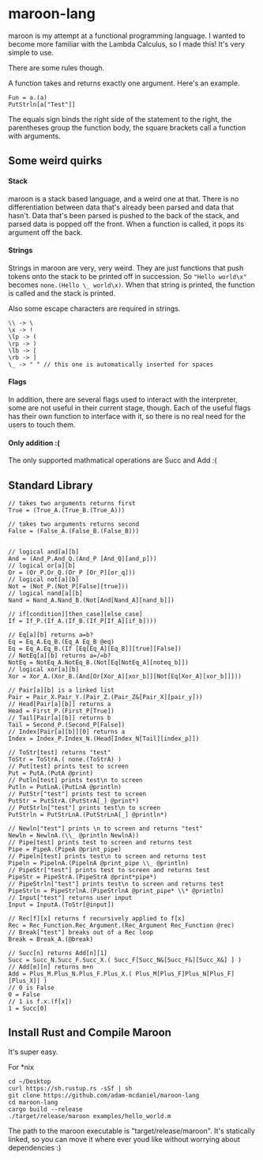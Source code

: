 # maroon-lang

maroon is my attempt at a functional programming language. I wanted to become more familiar with the Lambda Calculus, so I made this! It's very simple to use.

There are some rules though.

A function takes and returns exactly one argument. Here's an example.

```
Fun = a.(a)
PutStrln[a["Test"]]
```

The equals sign binds the right side of the statement to the right, the parentheses group the function body, the square brackets call a function with arguments.

## Some weird quirks

#### Stack

maroon is a stack based language, and a weird one at that. There is no differentiation between data that's already been parsed and data that hasn't. Data that's been parsed is pushed to the back of the stack, and parsed data is popped off the front. When a function is called, it pops its argument off the back.

#### Strings

Strings in maroon are very, very weird. They are just functions that push tokens onto the stack to be printed off in succession. So `"Hello world\x"` becomes `none.(Hello \_ world\x)`. When that string is printed, the function is called and the stack is printed.

Also some escape characters are required in strings.

```
\\ -> \
\x -> !
\lp -> (
\rp -> )
\lb -> [
\rb -> ]
\_ -> " " // this one is automatically inserted for spaces
```

#### Flags

In addition, there are several flags used to interact with the interpreter, some are not useful in their current stage, though. Each of the useful flags has their own function to interface with it, so there is no real need for the users to touch them.

#### Only addition :(

The only supported mathmatical operations are Succ and Add :(

## Standard Library

```
// takes two arguments returns first
True = (True_A.(True_B.(True_A)))

// takes two arguments returns second
False = (False_A.(False_B.(False_B)))


// logical and[a][b]
And = (And_P.And_Q.(And_P [And_Q][and_p]))
// logical or[a][b]
Or = (Or_P.Or_Q.(Or_P [Or_P][or_q]))
// logical not[a][b]
Not = (Not_P.(Not_P[False][true]))
// logical nand[a][b]
Nand = Nand_A.Nand_B.(Not[And[Nand_A][nand_b]])

// if[condition][then_case][else_case]
If = If_P.(If_A.(If_B.(If_P[If_A][if_b])))

// Eq[a][b] returns a=b?
Eq = Eq_A.Eq_B.(Eq_A Eq_B @eq)
Eq = Eq_A.Eq_B.(If [Eq[Eq_A][Eq_B]][true][False])
// NotEq[a][b] returns a=/=b?
NotEq = NotEq_A.NotEq_B.(Not[Eq[NotEq_A][noteq_b]])
// logical xor[a][b]
Xor = Xor_A.(Xor_B.(And[Or[Xor_A][xor_b]][Not[Eq[Xor_A][xor_b]]]))

// Pair[a][b] is a linked list
Pair = Pair_X.Pair_Y.(Pair_Z.(Pair_Z&[Pair_X][pair_y]))
// Head[Pair[a][b]] returns a
Head = First_P.(First_P[True])
// Tail[Pair[a][b]] returns b
Tail = Second_P.(Second_P[False])
// Index[Pair[a][b]][0] returns a
Index = Index_P.Index_N.(Head[Index_N[Tail][index_p]])

// ToStr[test] returns "test"
ToStr = ToStrA.( none.(ToStrA) )
// Put[test] prints test to screen
Put = PutA.(PutA @print)
// Putln[test] prints test\n to screen
Putln = PutLnA.(PutLnA @println)
// PutStr["test"] prints test to screen
PutStr = PutStrA.(PutStrA[_] @print*)
// PutStrln["test"] prints test\n to screen
PutStrln = PutStrLnA.(PutStrLnA[_] @println*)

// Newln["test"] prints \n to screen and returns "test"
Newln = NewlnA.(\\_ @println NewlnA))
// Pipe[test] prints test to screen and returns test
Pipe = PipeA.(PipeA @print_pipe)
// Pipeln[test] prints test\n to screen and returns test
Pipeln = PipelnA.(PipelnA @print_pipe \\_ @println)
// PipeStr["test"] prints test to screen and returns test
PipeStr = PipeStrA.(PipeStrA @print*pipe*)
// PipeStrln["test"] prints test\n to screen and returns test
PipeStrln = PipeStrlnA.(PipeStrlnA @print_pipe* \\* @println)
// Input["test"] returns user input
Input = InputA.(ToStr[@input])

// Rec[f][x] returns f recursively applied to f[x]
Rec = Rec_Function.Rec_Argument.(Rec_Argument Rec_Function @rec)
// Break["test"] breaks out of a Rec loop
Break = Break_A.(@break)

// Succ[n] returns Add[n][1]
Succ = Succ_N.Succ_F.Succ_X.( Succ_F[Succ_N&[Succ_F&][Succ_X&] ] )
// Add[m][n] returns m+n
Add = Plus_M.Plus_N.Plus_F.Plus_X.( Plus_M[Plus_F]Plus_N[Plus_F][Plus_X]] )
// 0 is False
0 = False
// 1 is f.x.(f[x])
1 = Succ[0]
```

## Install Rust and Compile Maroon

It's super easy.

For \*nix

```
cd ~/Desktop
curl https://sh.rustup.rs -sSf | sh
git clone https://github.com/adam-mcdaniel/maroon-lang
cd maroon-lang
cargo build --release
./target/release/maroon examples/hello_world.m
```

The path to the maroon executable is "target/release/maroon". It's statically linked, so you can move it where ever youd like without worrying about dependencies :)
